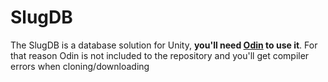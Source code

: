 # SlugDB


The SlugDB is a database solution for Unity, **you'll need [Odin](https://odininspector.com/) to use it**. For that reason Odin is not included to the repository and you'll get compiler errors when cloning/downloading
